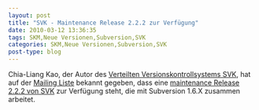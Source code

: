 ```yaml
---
layout: post
title: "SVK - Maintenance Release 2.2.2 zur Verfügung"
date: 2010-03-12 13:36:35
tags: SKM,Neue Versionen,Subversion,SVK
categories: SKM,Neue Versionen,Subversion,SVK
post-type: blog
---
```

Chia-Liang Kao, der Autor des <a href="http://svk.bestpractical.com/view/HomePage">Verteilten Versionskontrollsystems SVK</a>, hat auf der <a href="http://lists.bestpractical.com/pipermail/svk-users/2010-March/000444.html">Mailing Liste</a> bekannt gegeben, dass eine <a href="http://cpan.uwinnipeg.ca/cpan/authors/id/C/CL/CLKAO/SVK-v2.2.2.tar.gz">maintenance Release 2.2.2 von SVK</a> zur Verfügung steht, die mit Subversion 1.6.X zusammen arbeitet.
